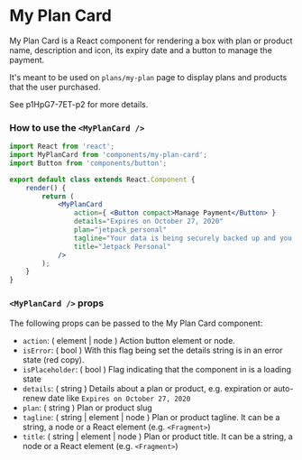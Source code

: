 My Plan Card
=======

My Plan Card is a React component for rendering a box with plan or product name, description and icon, its expiry
date and a button to manage the payment.

It's meant to be used on `plans/my-plan` page to display plans and products that the user purchased.

See p1HpG7-7ET-p2 for more details.

### How to use the `<MyPlanCard />`

```jsx
import React from 'react';
import MyPlanCard from 'components/my-plan-card';
import Button from 'components/button';

export default class extends React.Component {
	render() {
		return (
			<MyPlanCard
				action={ <Button compact>Manage Payment</Button> }
				details="Expires on October 27, 2020"
				plan="jetpack_personal"
				tagline="Your data is being securely backed up and you have access to priority support."
				title="Jetpack Personal"
			/>
		);
	}
}
```

### `<MyPlanCard />` props

The following props can be passed to the My Plan Card component:

* `action`: ( element | node ) Action button element or node.
* `isError`: ( bool ) With this flag being set the details string is in an error state (red copy).
* `isPlaceholder`: ( bool ) Flag indicating that the component in is a loading state
* `details`: ( string ) Details about a plan or product, e.g. expiration or auto-renew date like `Expires on October 27, 2020`
* `plan`: ( string ) Plan or product slug
* `tagline`: ( string | element | node ) Plan or product tagline. It can be a string, a node or a React element (e.g. `<Fragment>`)
* `title`: ( string | element | node ) Plan or product title. It can be a string, a node or a React element (e.g. `<Fragment>`)
